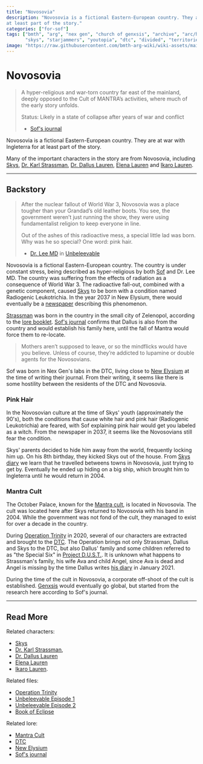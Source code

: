 ```yaml
---
title: "Novosovia"
description: "Novosovia is a fictional Eastern-European country. They are at war with Ingleterra for 
at least part of the story."
categories: ["for-sof"]
tags: ["bmth", "arg", "nex gen", "church of genxsis", "archive", "arc/hive", "mantra", "cult", "novosovia", "october palace",
       "skys", "starjammers", "youtopia", "dtc", "divided", "territories", "columbia", "new elysium"]
image: "https://raw.githubusercontent.com/bmth-arg-wiki/wiki-assets/main/characters/unknown.png"
---
```


# Novosovia

> A hyper-religious and war-torn country far east of the mainland, deeply opposed to the Cult of MANTRA’s activities,
> where much of the early story unfolds.
>
> Status: Likely in a state of collapse after years of war and conflict
>
> - [Sof's journal](journal)

Novosovia is a fictional Eastern-European country. They are at war with Ingleterra for 
at least part of the story.

Many of the important characters in the story are from Novosovia, including 
[Skys](../characters/skys), [Dr. Karl Strassman](../characters/strassman), 
[Dr. Dallus Lauren](../characters/dallus-lauren), [Elena Lauren](../characters/elena-lauren) 
and [Ikaro Lauren](../characters/ren).

***

## Backstory

> After the nuclear fallout of World War 3, Novosovia was a place tougher than your Grandad’s old leather boots. 
> You see, the government weren’t just running the show, they were using fundamentalist religion to keep everyone 
> in line.
> 
> Out of the ashes of this radioactive mess, a special little lad was born. Why was he so special? 
> One word: pink hair.
> 
> - [Dr. Lee MD](../characters/lee-md) in [Unbeleevable](../for-sof/unbeleevable)

Novosovia is a fictional Eastern-European country. The country is under constant stress, being described as 
hyper-religious by both [Sof](../characters/sof) and Dr. Lee MD. The country was suffering from the effects of 
radiation as a consequence of World War 3. The radioactive fall-out, combined with a genetic component, 
caused [Skys](../characters/skys) to be born with a condition named Radiogenic Leukotrichia. In the year 2037 
in New Elysium, there would eventually be a [newspaper](../for-sof/thesciencestudy) describing this phenomenon.

[Strassman](../characters/strassman) was born in the country in the small city of Zelenopol, according to the 
[lore booklet](booklet). [Sof's journal](journal) confirms that Dallus is also from
the country and would establish his family here, until the fall of Mantra would force them to re-locate.

> Mothers aren’t supposed to leave, or so the mindflicks would have you believe. Unless of course, they’re
> addicted to lupamine or double agents for the Novosovians.

Sof was born in Nex Gen's labs in the DTC, living close to [New Elysium](new-elysium) at the time of
writing their journal. From their writing, it seems like there is some hostility between the
residents of the DTC and Novosovia.

### Pink Hair

In the Novosovian culture at the time of Skys' youth (approximately the 90's), both the conditions that cause
white hair and pink hair (Radiogenic Leukotrichia) are feared, with Sof explaining pink hair would get you labeled
as a witch. From the newspaper in 2037, it seems like the Novosovians still fear the condition.

Skys' parents decided to hide him away from the world, frequently locking him up. On his 8th birthday, they kicked 
Skys out of the house. From [Skys diary](../for-sof/skys-diary) we learn that he travelled betweens towns in Novosovia, 
just trying to get by. Eventually he ended up hiding on a big ship, which brought him to Ingleterra until he would 
return in 2004.

### Mantra Cult

The October Palace, known for the [Mantra cult](mantra), is located in Novosovia. The cult was located here 
after Skys returned to Novosovia with his band in 2004. While the government was not fond of the cult, they managed 
to exist for over a decade in the country.

During [Operation Trinity](../for-sof/trinity_document) in 2020, several of our characters are extracted and brought 
to the [DTC](../lore/dtc). The Operation brings not only Strassman, Dallus and Skys to the DTC, but also Dallus' family 
and some children referred to as "the Special Six" in [Project D.U.S.T.](../for-sof/project_dust). It is unknown what 
happens to Strassman's family, his wife Ava and child Angel, since Ava is dead and Angel is missing by the time 
Dallus writes [his diary](../for-sof/dallus-diary) in January 2021.

During the time of the cult in Novosovia, a corporate off-shoot of the cult is established. [Genxsis](../lore/church) 
would eventually go global, but started from the research here according to Sof's journal.

***

## Read More

Related characters:

- [Skys](../characters/skys)
- [Dr. Karl Strassman](../characters/strassman),
- [Dr. Dallus Lauren](../characters/dallus-lauren)
- [Elena Lauren](../characters/elena-lauren)
- [Ikaro Lauren](../characters/ren).

Related files:

- [Operation Trinity](../for-sof/trinity_document)
- [Unbeleevable Episode 1](../for-sof/unbeleevable)
- [Unbeleevable Episode 2](../for-sof/unbeleevable2)
- [Book of Eclipse](../for-sof/book-of-eclipse)

Related lore:

- [Mantra Cult](mantra)
- [DTC](dtc)
- [New Elysium](new-elysium)
- [Sof's journal](journal)
